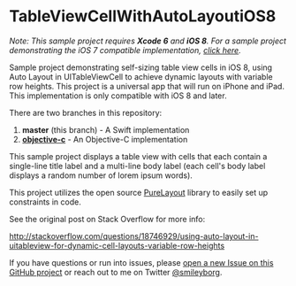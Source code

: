 TableViewCellWithAutoLayoutiOS8
===========================

*Note: This sample project requires __Xcode 6__ and __iOS 8__. For a sample project demonstrating the iOS 7 compatible implementation, [click here](https://github.com/smileyborg/TableViewCellWithAutoLayout).*

Sample project demonstrating self-sizing table view cells in iOS 8, using Auto Layout in UITableViewCell to achieve dynamic layouts with variable row heights. This project is a universal app that will run on iPhone and iPad. This implementation is only compatible with iOS 8 and later.

There are two branches in this repository:

1. **master** (this branch) - A Swift implementation
2. **[objective-c](https://github.com/smileyborg/TableViewCellWithAutoLayoutiOS8/tree/objective-c)** - An Objective-C implementation

This sample project displays a table view with cells that each contain a single-line title label and a multi-line body label (each cell's body label displays a random number of lorem ipsum words).

This project utilizes the open source [PureLayout](https://github.com/smileyborg/PureLayout) library to easily set up constraints in code.

See the original post on Stack Overflow for more info:

http://stackoverflow.com/questions/18746929/using-auto-layout-in-uitableview-for-dynamic-cell-layouts-variable-row-heights

If you have questions or run into issues, please [open a new Issue on this GitHub project](https://github.com/smileyborg/TableViewCellWithAutoLayoutiOS8/issues/new) or reach out to me on Twitter [@smileyborg](https://twitter.com/smileyborg).
